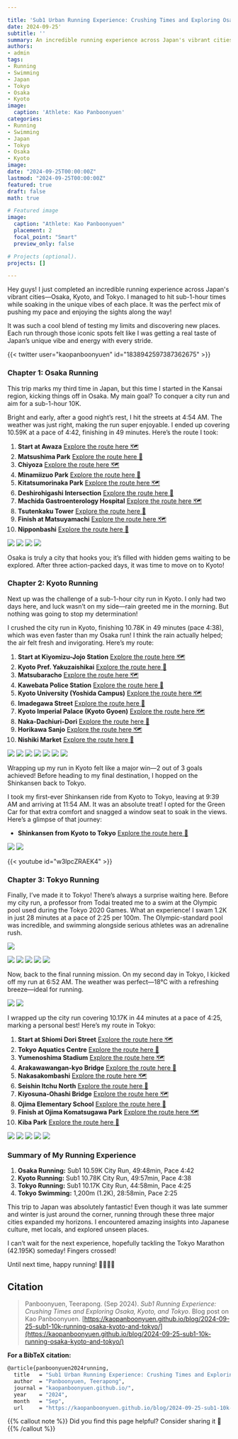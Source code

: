 ```yaml
---

title: 'Sub1 Urban Running Experience: Crushing Times and Exploring Osaka, Kyoto, and Tokyo'
date: 2024-09-25'  
subtitle: ''  
summary: An incredible running experience across Japan's vibrant cities—Osaka, Kyoto, and Tokyo. I managed to hit sub-1-hour times while soaking in the unique vibes of each place. It was the perfect mix of pushing my pace and enjoying the sights along the way!
authors:  
- admin  
tags:  
- Running
- Swimming
- Japan
- Tokyo
- Osaka
- Kyoto
image:
  caption: 'Athlete: Kao Panboonyuen'
categories:  
- Running
- Swimming
- Japan
- Tokyo
- Osaka
- Kyoto
image:
date: "2024-09-25T00:00:00Z"  
lastmod: "2024-09-25T00:00:00Z"  
featured: true  
draft: false
math: true

# Featured image
image:  
  caption: "Athlete: Kao Panboonyuen"  
  placement: 2  
  focal_point: "Smart"  
  preview_only: false

# Projects (optional).
projects: []

---
```


<!-- {{< toc mobile_only=true is_open=true >}} -->

Hey guys! I just completed an incredible running experience across Japan's vibrant cities—Osaka, Kyoto, and Tokyo. I managed to hit sub-1-hour times while soaking in the unique vibes of each place. It was the perfect mix of pushing my pace and enjoying the sights along the way!

It was such a cool blend of testing my limits and discovering new places. Each run through those iconic spots felt like I was getting a real taste of Japan’s unique vibe and energy with every stride.

{{< twitter user="kaopanboonyuen" id="1838942597387362675" >}}

### Chapter 1: Osaka Running

This trip marks my third time in Japan, but this time I started in the Kansai region, kicking things off in Osaka. My main goal? To conquer a city run and aim for a sub-1-hour 10K.

Bright and early, after a good night’s rest, I hit the streets at 4:54 AM. The weather was just right, making the run super enjoyable. I ended up covering 10.59K at a pace of 4:42, finishing in 49 minutes. Here’s the route I took:

1. **Start at Awaza** [Explore the route here 🗺️](https://www.google.com/search?q=Awaza+Osaka)
2. **Matsushima Park** [Explore the route here 📍](https://www.google.com/search?q=Matsushima+Park+Osaka)
3. **Chiyoza** [Explore the route here 🗺️](https://www.google.com/search?q=Chiyoza+Osaka)
4. **Minamiizuo Park** [Explore the route here 📍](https://www.google.com/search?q=Minamiizuo+Park+Osaka)
5. **Kitatsumorinaka Park** [Explore the route here 🗺️](https://www.google.com/search?q=Kitatsumorinaka+Park+Osaka)
6. **Deshirohigashi Intersection** [Explore the route here 📍](https://www.google.com/search?q=Deshirohigashi+Intersection+Osaka)
7. **Machida Gastroenterology Hospital** [Explore the route here 🗺️](https://www.google.com/search?q=Machida+Gastroenterology+Hospital+Osaka)
8. **Tsutenkaku Tower** [Explore the route here 📍](https://www.google.com/search?q=Tsutenkaku+Tower+Osaka)
9. **Finish at Matsuyamachi** [Explore the route here 🗺️](https://www.google.com/search?q=Matsuyamachi+Osaka)
10. **Nipponbashi** [Explore the route here 📍](https://www.google.com/search?q=Nipponbashi+Osaka)

![](city_run_images/KAO_OSAKA_001.JPG)
![](city_run_images/KAO_OSAKA_002.JPG)
![](city_run_images/KAO_OSAKA_003.jpg)
![](city_run_images/KAO_OSAKA_004.jpg)

Osaka is truly a city that hooks you; it’s filled with hidden gems waiting to be explored. After three action-packed days, it was time to move on to Kyoto!

### Chapter 2: Kyoto Running

Next up was the challenge of a sub-1-hour city run in Kyoto. I only had two days here, and luck wasn’t on my side—rain greeted me in the morning. But nothing was going to stop my determination!

I crushed the city run in Kyoto, finishing 10.78K in 49 minutes (pace 4:38), which was even faster than my Osaka run! I think the rain actually helped; the air felt fresh and invigorating. Here’s my route:

1. **Start at Kiyomizu-Jojo Station** [Explore the route here 🗺️](https://www.google.com/search?q=Kiyomizu+Jojo+Station+Kyoto)
2. **Kyoto Pref. Yakuzaishikai** [Explore the route here 📍](https://www.google.com/search?q=Kyoto+Pref+Yakuzaishikai)
3. **Matsubaracho** [Explore the route here 🗺️](https://www.google.com/search?q=Matsubaracho+Kyoto)
4. **Kawebata Police Station** [Explore the route here 📍](https://www.google.com/search?q=Kawebata+Police+Station+Kyoto)
5. **Kyoto University (Yoshida Campus)** [Explore the route here 🗺️](https://www.google.com/search?q=Kyoto+University+Yoshida+Campus)
6. **Imadegawa Street** [Explore the route here 📍](https://www.google.com/search?q=Imadegawa+Street+Kyoto)
7. **Kyoto Imperial Palace (Kyoto Gyoen)** [Explore the route here 🗺️](https://www.google.com/search?q=Kyoto+Imperial+Palace+Kyoto+Gyoen)
8. **Naka-Dachiuri-Dori** [Explore the route here 📍](https://www.google.com/search?q=Naka+Dachiuri+Dori+Kyoto)
9. **Horikawa Sanjo** [Explore the route here 🗺️](https://www.google.com/search?q=Horikawa+Sanjo+Kyoto)
10. **Nishiki Market** [Explore the route here 📍](https://www.google.com/search?q=Nishiki+Market+Kyoto)

![](city_run_images/KAO_KYOTO_001.JPG)
![](city_run_images/KAO_KYOTO_002.JPG)
![](city_run_images/KAO_KYOTO_003.jpg)
![](city_run_images/KAO_KYOTO_003_02.jpg)
![](city_run_images/KAO_KYOTO_003_03.jpg)
![](city_run_images/KAO_KYOTO_003_04.jpg)
![](city_run_images/KAO_KYOTO_004.jpg)


Wrapping up my run in Kyoto felt like a major win—2 out of 3 goals achieved! Before heading to my final destination, I hopped on the Shinkansen back to Tokyo. 

I took my first-ever Shinkansen ride from Kyoto to Tokyo, leaving at 9:39 AM and arriving at 11:54 AM. It was an absolute treat! I opted for the Green Car for that extra comfort and snagged a window seat to soak in the views. Here’s a glimpse of that journey:

- **Shinkansen from Kyoto to Tokyo** [Explore the route here 🚄](https://www.google.com/search?q=Shinkansen+from+Kyoto+to+Tokyo)

![](city_run_images/Kao_Shinkansen_01.png)
![](city_run_images/Kao_Shinkansen_02.png)

{{< youtube id="w3lpcZRAEK4" >}}

### Chapter 3: Tokyo Running

Finally, I’ve made it to Tokyo! There’s always a surprise waiting here. Before my city run, a professor from Todai treated me to a swim at the Olympic pool used during the Tokyo 2020 Games. What an experience! I swam 1.2K in just 28 minutes at a pace of 2:25 per 100m. The Olympic-standard pool was incredible, and swimming alongside serious athletes was an adrenaline rush.

![](city_run_images/Kao_Japan_Swim_2024.png)

![](city_run_images/KAO_TOKYO_SWIM_002.JPG)
![](city_run_images/KAO_TOKYO_SWIM_001.jpg)
![](city_run_images/KAO_TOKYO_SWIM_004.jpg)
![](city_run_images/KAO_TOKYO_SWIM_007.jpg)
![](city_run_images/KAO_TOKYO_SWIM_008.jpg)

Now, back to the final running mission. On my second day in Tokyo, I kicked off my run at 6:52 AM. The weather was perfect—18°C with a refreshing breeze—ideal for running.

![](city_run_images/KAO_TOKYO_006.jpg)
![](city_run_images/KAO_TOKYO_005.jpg)

I wrapped up the city run covering 10.17K in 44 minutes at a pace of 4:25, marking a personal best! Here’s my route in Tokyo:

1. **Start at Shiomi Dori Street** [Explore the route here 🗺️](https://www.google.com/search?q=Shiomi+Dori+Street+Tokyo)
2. **Tokyo Aquatics Centre** [Explore the route here 📍](https://www.google.com/search?q=Tokyo+Aquatics+Centre)
3. **Yumenoshima Stadium** [Explore the route here 🗺️](https://www.google.com/search?q=Yumenoshima+Stadium+Tokyo)
4. **Arakawawangan-kyo Bridge** [Explore the route here 📍](https://www.google.com/search?q=Arakawawangan+kyo+Bridge+Tokyo)
5. **Nakasakombashi** [Explore the route here 🗺️](https://www.google.com/search?q=Nakasakombashi+Tokyo)
6. **Seishin Itchu North** [Explore the route here 📍](https://www.google.com/search?q=Seishin+Itchu+North+Tokyo)
7. **Kiyosuna-Ohashi Bridge** [Explore the route here 🗺️](https://www.google.com/search?q=Kiyosuna+Ohashi+Bridge+Tokyo)
8. **Ojima Elementary School** [Explore the route here 📍](https://www.google.com/search?q=Ojima+Elementary+School+Tokyo)
9. **Finish at Ojima Komatsugawa Park** [Explore the route here 🗺️](https://www.google.com/search?q=Ojima+Komatsugawa+Park+Tokyo)
10. **Kiba Park** [Explore the route here 📍](https://www.google.com/search?q=Kiba+Park+Tokyo)

![](city_run_images/KAO_TOKYO_001.JPG)
![](city_run_images/KAO_TOKYO_002.JPG)
![](city_run_images/KAO_TOKYO_003_01.jpg)
![](city_run_images/KAO_TOKYO_003_02.jpg)
![](city_run_images/KAO_TOKYO_004.jpg)

### Summary of My Running Experience

1. **Osaka Running:** Sub1 10.59K City Run, 49:48min, Pace 4:42
2. **Kyoto Running:** Sub1 10.78K City Run, 49:57min, Pace 4:38
3. **Tokyo Running:** Sub1 10.17K City Run, 44:58min, Pace 4:25
4. **Tokyo Swimming:** 1,200m (1.2K), 28:58min, Pace 2:25

This trip to Japan was absolutely fantastic! Even though it was late summer and winter is just around the corner, running through these three major cities expanded my horizons. I encountered amazing insights into Japanese culture, met locals, and explored unseen places. 

I can’t wait for the next experience, hopefully tackling the Tokyo Marathon (42.195K) someday! Fingers crossed!

Until next time, happy running! 🏃‍♂️🇯🇵

## Citation

> Panboonyuen, Teerapong. (Sep 2024). *Sub1 Running Experience: Crushing Times and Exploring Osaka, Kyoto, and Tokyo*. Blog post on Kao Panboonyuen. [https://kaopanboonyuen.github.io/blog/2024-09-25-sub1-10k-running-osaka-kyoto-and-tokyo/](https://kaopanboonyuen.github.io/blog/2024-09-25-sub1-10k-running-osaka-kyoto-and-tokyo/)

**For a BibTeX citation:**

```bash
@article{panboonyuen2024running,
  title   = "Sub1 Urban Running Experience: Crushing Times and Exploring Osaka, Kyoto, and Tokyo",
  author  = "Panboonyuen, Teerapong",
  journal = "kaopanboonyuen.github.io/",
  year    = "2024",
  month   = "Sep",
  url     = "https://kaopanboonyuen.github.io/blog/2024-09-25-sub1-10k-running-osaka-kyoto-and-tokyo/"}
```

{{% callout note %}}
Did you find this page helpful? Consider sharing it 🙌
{{% /callout %}}